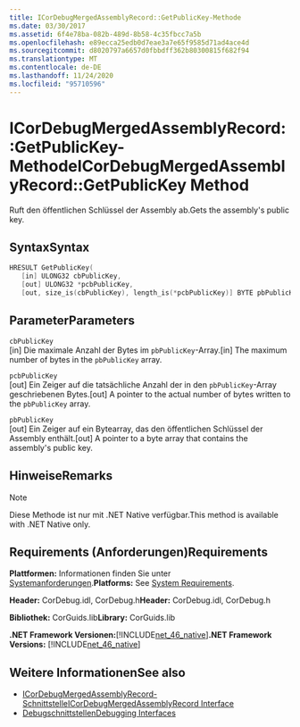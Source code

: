 ```yaml
---
title: ICorDebugMergedAssemblyRecord::GetPublicKey-Methode
ms.date: 03/30/2017
ms.assetid: 6f4e78ba-082b-489d-8b58-4c35fbcc7a5b
ms.openlocfilehash: e89ecca25edb0d7eae3a7e65f9585d71ad4ace4d
ms.sourcegitcommit: d8020797a6657d0fbbdff362b80300815f682f94
ms.translationtype: MT
ms.contentlocale: de-DE
ms.lasthandoff: 11/24/2020
ms.locfileid: "95710596"
---
```

# <a name="icordebugmergedassemblyrecordgetpublickey-method"></a><span data-ttu-id="e239a-102">ICorDebugMergedAssemblyRecord::GetPublicKey-Methode</span><span class="sxs-lookup"><span data-stu-id="e239a-102">ICorDebugMergedAssemblyRecord::GetPublicKey Method</span></span>

<span data-ttu-id="e239a-103">Ruft den öffentlichen Schlüssel der Assembly ab.</span><span class="sxs-lookup"><span data-stu-id="e239a-103">Gets the assembly's public key.</span></span>  
  
## <a name="syntax"></a><span data-ttu-id="e239a-104">Syntax</span><span class="sxs-lookup"><span data-stu-id="e239a-104">Syntax</span></span>  
  
```cpp  
HRESULT GetPublicKey(  
   [in] ULONG32 cbPublicKey,
   [out] ULONG32 *pcbPublicKey,
   [out, size_is(cbPublicKey), length_is(*pcbPublicKey)] BYTE pbPublicKey[]);  
```  
  
## <a name="parameters"></a><span data-ttu-id="e239a-105">Parameter</span><span class="sxs-lookup"><span data-stu-id="e239a-105">Parameters</span></span>  

 `cbPublicKey`  
 <span data-ttu-id="e239a-106">[in] Die maximale Anzahl der Bytes im `pbPublicKey`-Array.</span><span class="sxs-lookup"><span data-stu-id="e239a-106">[in] The maximum number of bytes in the `pbPublicKey` array.</span></span>  
  
 `pcbPublicKey`  
 <span data-ttu-id="e239a-107">[out] Ein Zeiger auf die tatsächliche Anzahl der in den `pbPublicKey`-Array geschriebenen Bytes.</span><span class="sxs-lookup"><span data-stu-id="e239a-107">[out] A pointer to the actual number of bytes written to the `pbPublicKey` array.</span></span>  
  
 `pbPublicKey`  
 <span data-ttu-id="e239a-108">[out] Ein Zeiger auf ein Bytearray, das den öffentlichen Schlüssel der Assembly enthält.</span><span class="sxs-lookup"><span data-stu-id="e239a-108">[out] A pointer to a byte array that contains the assembly's public key.</span></span>  
  
## <a name="remarks"></a><span data-ttu-id="e239a-109">Hinweise</span><span class="sxs-lookup"><span data-stu-id="e239a-109">Remarks</span></span>  
  
> [!NOTE]
> <span data-ttu-id="e239a-110">Diese Methode ist nur mit .NET Native verfügbar.</span><span class="sxs-lookup"><span data-stu-id="e239a-110">This method is available with .NET Native only.</span></span>  
  
## <a name="requirements"></a><span data-ttu-id="e239a-111">Requirements (Anforderungen)</span><span class="sxs-lookup"><span data-stu-id="e239a-111">Requirements</span></span>  

 <span data-ttu-id="e239a-112">**Plattformen:** Informationen finden Sie unter [Systemanforderungen](../../get-started/system-requirements.md).</span><span class="sxs-lookup"><span data-stu-id="e239a-112">**Platforms:** See [System Requirements](../../get-started/system-requirements.md).</span></span>  
  
 <span data-ttu-id="e239a-113">**Header:** CorDebug.idl, CorDebug.h</span><span class="sxs-lookup"><span data-stu-id="e239a-113">**Header:** CorDebug.idl, CorDebug.h</span></span>  
  
 <span data-ttu-id="e239a-114">**Bibliothek:** CorGuids.lib</span><span class="sxs-lookup"><span data-stu-id="e239a-114">**Library:** CorGuids.lib</span></span>  
  
 <span data-ttu-id="e239a-115">**.NET Framework Versionen:**[!INCLUDE[net_46_native](../../../../includes/net-46-native-md.md)]</span><span class="sxs-lookup"><span data-stu-id="e239a-115">**.NET Framework Versions:** [!INCLUDE[net_46_native](../../../../includes/net-46-native-md.md)]</span></span>  
  
## <a name="see-also"></a><span data-ttu-id="e239a-116">Weitere Informationen</span><span class="sxs-lookup"><span data-stu-id="e239a-116">See also</span></span>

- [<span data-ttu-id="e239a-117">ICorDebugMergedAssemblyRecord-Schnittstelle</span><span class="sxs-lookup"><span data-stu-id="e239a-117">ICorDebugMergedAssemblyRecord Interface</span></span>](icordebugmergedassemblyrecord-interface.md)
- [<span data-ttu-id="e239a-118">Debugschnittstellen</span><span class="sxs-lookup"><span data-stu-id="e239a-118">Debugging Interfaces</span></span>](debugging-interfaces.md)

